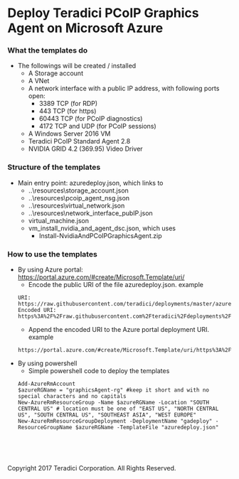 # Deploy Teradici PCoIP Graphics Agent on Microsoft Azure

### What the templates do
- The followings will be created / installed 
	* A Storage account
	* A VNet
	* A network interface with a public IP address,  with following ports open:
	  * 3389 TCP (for RDP)
	  * 443 TCP (for https)
	  * 60443 TCP (for PCoIP diagnostics)
	  * 4172 TCP and UDP (for PCoIP sessions)
	* A Windows Server 2016 VM
	* Teradici PCoIP Standard Agent 2.8
	* NVIDIA GRID 4.2 (369.95) Video Driver

### Structure of the templates
- Main entry point: azuredeploy.json, which links to
	* ..\resources\storage_account.json
	* ..\resources\pcoip_agent_nsg.json
	* ..\resources\virtual_network.json
	* ..\resources\network_interface_pubIP.json
	* virtual_machine.json
	* vm_install_nvidia_and_agent_dsc.json, which uses
	  * Install-NvidiaAndPCoIPGraphicsAgent.zip

### How to use the templates
- By using Azure portal: https://portal.azure.com/#create/Microsoft.Template/uri/
	* Encode the public URI of the file azuredeploy.json. example
	```
	URI: https://raw.githubusercontent.com/teradici/deployments/master/azure/ga/azuredeploy.json
	Encoded URI: https%3A%2F%2Fraw.githubusercontent.com%2Fteradici%2Fdeployments%2Fmaster%2Fazure%2Fga%2Fazuredeploy.json
	```
	* Append the encoded URI to the Azure portal deployment URI. example
	```
    https://portal.azure.com/#create/Microsoft.Template/uri/https%3A%2F%2Fraw.githubusercontent.com%2Fteradici%2Fdeployments%2Fmaster%2Fazure%2Fsa%2Fazuredeploy.json
    ```
- By using powershell
	* Simple powershell code to deploy the templates
    ```
	Add-AzureRmAccount
	$azureRGName = "graphicsAgent-rg" #keep it short and with no special characters and no capitals
	New-AzureRmResourceGroup -Name $azureRGName -Location "SOUTH CENTRAL US" # location must be one of "EAST US", "NORTH CENTRAL US", "SOUTH CENTRAL US", "SOUTHEAST ASIA", "WEST EUROPE"
	New-AzureRmResourceGroupDeployment -DeploymentName "gadeploy" -ResourceGroupName $azureRGName -TemplateFile "azuredeploy.json"
    ```

  
<p>&nbsp;</p>
<p>&nbsp;</p>
Copyright 2017 Teradici Corporation. All Rights Reserved.